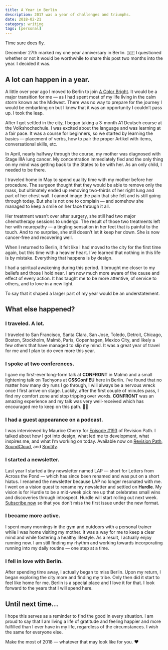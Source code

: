 ```yaml
---
title: A Year in Berlin
description: 2017 was a year of challenges and triumphs.
date: 2018-02-21
category: writing
tags: [personal]
---
```


Time sure does fly.

December 27th marked my one year anniversary in Berlin. 🇩🇪 I questioned whether or not it would be worthwhile to share this post two months into the year. I decided it was.

## A lot can happen in a year.

A little over year ago I moved to Berlin to join [A Color Bright](http://acolorbright.com). It would be a major transition for me &mdash; as I had spent most of my life living in the calm storm known as the Midwest. There was no way to prepare for the journey I would be embarking on but I knew that it was an opportunity I couldn’t pass up. I took the leap.

After I got settled in the city, I began taking a 3-month A1 Deutsch course at the Volkshochschule. I was excited about the language and was learning at a fair pace. It was a course for beginners, so we started by learning the basics &mdash; placement of verbs, how to pair the proper Artikel with items, conversational skills, etc.

In April, nearly halfway through the course, my mother was diagnosed with Stage IIIA lung cancer. My concentration immediately fled and the only thing on my mind was getting back to the States to be with her. As an only child, I needed to be there.

I traveled home in May to spend quality time with my mother before her procedure. The surgeon thought that they would be able to remove only the mass, but ultimately ended up removing two-thirds of her right lung and part of her chest wall. I cannot image the pain that she felt and is still going through today. But she is not one to complain &mdash; and somehow she managed to keep a smile on her face through it all.

Her treatment wasn’t over after surgery, she still had two major chemotherapy sessions to undergo. The result of those two treatments left her with neuropathy &mdash; a tingling sensation in her feet that is painful to the touch. And to no surprise, she still doesn’t let it keep her down. She is now cancer-free and recovering well.

When I returned to Berlin, it felt like I had moved to the city for the first time again, but this time with a heavier heart. I’ve learned that nothing in this life is by mistake. Everything that happens is by design.

I had a spiritual awakening during this period. It brought me closer to my beliefs and those I hold near. I am now much more aware of the cause and effect of every action. It has taught me to be more attentive, of service to others, and to love in a new light.

To say that it shaped a larger part of my year would be an understatement.

## What else happened?

### I traveled. A lot.

I traveled to San Francisco, Santa Clara, San Jose, Toledo, Detroit, Chicago, Boston, Stockholm, Malmö, Paris, Copenhagen, Mexico City, and likely a few others that have managed to slip my mind. It was a great year of travel for me and I plan to do even more this year.

### I spoke at two conferences.

I gave my first-ever long-form talk at **CONFRONT** in Malmö and a small lightening talk on Tachyons at **CSSConf EU** here in Berlin. I’ve found that no matter how many dry runs I go through, I will always be a nervous wreck once I first arrive on stage. Luckily, after the first couple of minutes pass, I find my comfort zone and stop tripping over words. **CONFRONT** was an amazing experience and my talk was very well-received which has encouraged me to keep on this path. 🤞🏽

### I had a guest appearance on a podcast.

I was interviewed by Maurice Cherry for [Episode #193](https://revisionpath.com/lauren-dorman/) of Revision Path. I talked about how I got into design, what led me to development, what inspires me, and what I’m working on today. Available now on [Revision Path](https://revisionpath.com/lauren-dorman/), [SoundCloud](https://soundcloud.com/revisionpath/episode-193-lauren-dorman), and [Spotify](https://open.spotify.com/episode/3MHZeqjFrwnx8gMNojTwpG).

### I started a newsletter.

Last year I started a tiny newsletter named LAP &mdash; short for Letters from Across the Pond &mdash; which has since been renamed and was put on a short hiatus. I renamed the newsletter because LAP no longer resonated with me. I went on a vision quest to rename my newsletter and settled on **Hurdle**. My vision is for Hurdle to be a mid-week pick me up that celebrates small wins and discoveries through introspect. Hurdle will start rolling out next week. [Subscribe now](https://buttondown.email/laurendorman) so that you don’t miss the first issue under the new format.

### I became more active.

I spent many mornings in the gym and outdoors with a personal trainer while I was home visiting my mother. It was a way for me to keep a clear mind and while fostering a healthy lifestyle. As a result, I actually enjoy running now. I am still finding my rhythm and working towards incorporating running into my daily routine &mdash; one step at a time.

### I fell in love with Berlin.

After spending time away, I actually began to miss Berlin. Upon my return, I began exploring the city more and finding my tribe. Only then did it start to feel like home for me. Berlin is a special place and I love it for that. I look forward to the years that I will spend here.

## Until next time...

I hope this serves as a reminder to find the good in every situation. I am proud to say that I am living a life of gratitude and feeling happier and more fulfilled than I ever have in my life, regardless of the circumstances. I wish the same for everyone else.

Make the most of 2018 &mdash; whatever that may look like for you. ❤️
